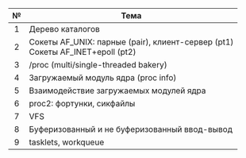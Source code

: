 | № | Тема |
|:---:|---|
| 1 | Дерево каталогов |
| 2 | Сокеты AF\_UNIX: парные (pair), клиент-сервер (pt1)<br>Сокеты AF\_INET+epoll (pt2) |
| 3 | /proc (multi/single-threaded bakery) |
| 4 | Загружаемый модуль ядра (proc info) |
| 5 | Взаимодействие загружаемых модулей ядра |
| 6 | proc2: фортунки, сикфайлы |
| 7 | VFS |
| 8 | Буферизованный и не буферизованный ввод-вывод |
| 9 | tasklets, workqueue |
